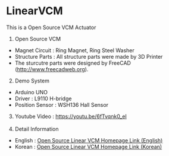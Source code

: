# LinearVCM

This is a Open Source VCM Actuator

1. Open Source VCM
 - Magnet Circuit : Ring Magnet, Ring Steel Washer
 - Structure Parts : All structure parts were made by 3D Printer
 - The sturcutre parts were designed by FreeCAD (http://www.freecadweb.org).

2. Demo System
 - Arduino UNO
 - Driver : L9110 H-bridge
 - Position Sensor : WSH136 Hall Sensor

3. Youtube Video : https://youtu.be/6fTvqnk0_eI
<br><br>
4. Detail Information
 - English : <a href="https://solenoid.or.kr/direct_eng.php?address=https://solenoid.or.kr/openactuator/linear_vcm_eng.htm">Open Source Linear VCM Homepage Link (English)</a>
 - Korean  : <a href="https://solenoid.or.kr/direct_kor.php?address=https://solenoid.or.kr/openactuator/linear_vcm_kor.htm">Open Source Linear VCM Homepage Link (Korean)</a>
<br><br>
<img src="https://solenoid.or.kr/openactuator/OpenVCM_Linear_W/OpenVCM.jpg" border="0" alt="">
